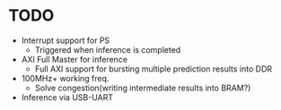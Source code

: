 # TODO
- Interrupt support for PS
    - Triggered when inference is completed
- AXI Full Master for inference
    - Full AXI support for bursting multiple prediction results into DDR
- 100MHz+ working freq.
    - Solve congestion(writing intermediate results into BRAM?)
- Inference via USB-UART
